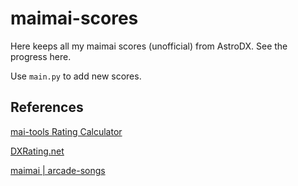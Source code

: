 # maimai-scores

Here keeps all my maimai scores (unofficial) from AstroDX. See the progress here.

Use `main.py` to add new scores.

## References

[mai-tools Rating Calculator](https://myjian.github.io/mai-tools/rating-calculator/#ratingOutput)

[DXRating.net](https://dxrating.net/rating)

[maimai | arcade-songs](https://arcade-songs.zetaraku.dev/maimai/)
